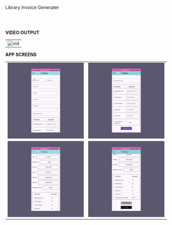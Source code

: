<p>Library Invoice Generater</p><br><br>


[//]: <> (screens.)

<b color="red">VIDEO OUTPUT</b>
<table>
  <tr>
    <td><img src="https://github.com/suraj-khot-19/img/blob/main/Library.gif" alt="vid"></td>
  </tr>
</table>

<b color="red">APP SCREENS</b>
<table>
  <tr>
    <td><img src="https://github.com/suraj-khot-19/img/blob/main/l1.jpg" alt="vid"></td>
    <td><img src="https://github.com/suraj-khot-19/img/blob/main/l2.jpg" alt="vid"></td>
  </tr>
  <tr>
    <td><img src="https://github.com/suraj-khot-19/img/blob/main/l3.jpg" alt="vid"></td>
    <td><img src="https://github.com/suraj-khot-19/img/blob/main/l4.jpg" alt="vid"></td>
  </tr>
</table>
